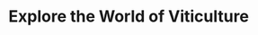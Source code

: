 # Explore the World of Viticulture

<ClientOnly>
<MapComponent lat="39.63953756436671" lng="-99.31640625000001" zoom="1.3" src="https://raw.githubusercontent.com/OpenWineProject/geography/refs/heads/main/us/viticulture-areas.geojson" />
</ClientOnly>
